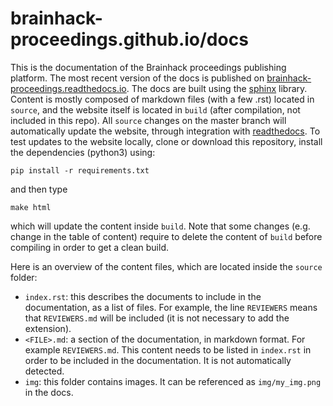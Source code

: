 # brainhack-proceedings.github.io/docs
This is the documentation of the Brainhack proceedings publishing platform. The most recent version of the docs is published on [brainhack-proceedings.readthedocs.io](https://brainhack-proceedings.readthedocs.io/en/latest/). The docs are built using the [sphinx](http://www.sphinx-doc.org!) library. Content is mostly composed of markdown files (with a few .rst) located in `source`, and the website itself is located in `build` (after compilation, not included in this repo). All `source` changes on the master branch will automatically update the website, through integration with [readthedocs](https://readthedocs.org/). To test updates to the website locally, clone or download this repository, install the dependencies (python3) using:
```
pip install -r requirements.txt
```

and then type
```
make html
```
which will update the content inside `build`. Note that some changes (e.g. change in the table of content) require to delete the content of `build` before compiling in order to get a clean build.

Here is an overview of the content files, which are located inside the `source` folder:
  * `index.rst`: this describes the documents to include in the documentation, as a list of files. For example, the line `REVIEWERS` means that `REVIEWERS.md` will be included (it is not necessary to add the extension).
  * `<FILE>.md`: a section of the documentation, in markdown format. For example `REVIEWERS.md`. This content needs to be listed in `index.rst` in order to be included in the documentation. It is not automatically detected.
  * `img`: this folder contains images. It can be referenced as `img/my_img.png` in the docs.
